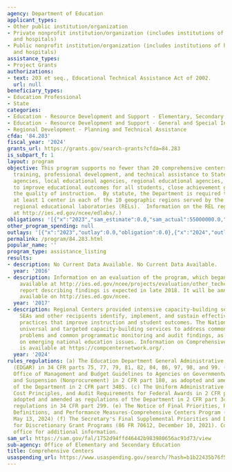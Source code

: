 ```yaml
---
agency: Department of Education
applicant_types:
- Other public institution/organization
- Private nonprofit institution/organization (includes institutions of higher education
  and hospitals)
- Public nonprofit institution/organization (includes institutions of higher education
  and hospitals)
assistance_types:
- Project Grants
authorizations:
- text: 203 et seq., Educational Technical Assistance Act of 2002.
  url: null
beneficiary_types:
- Education Professional
- State
categories:
- Education - Resource Development and Support - Elementary, Secondary Education
- Education - Resource Development and Support - General and Special Interest Organizations
- Regional Development - Planning and Technical Assistance
cfda: '84.283'
fiscal_year: '2024'
grants_url: https://grants.gov/search-grants?cfda=84.283
is_subpart_f: 1
layout: program
objective: This program supports no fewer than 20 comprehensive centers that provide
  training, professional development, and technical assistance to State educational
  agencies, local educational agencies, regional educational agencies, and schools
  to improve educational outcomes for all students, close achievement gaps, and improve
  the quality of instruction.  By statute, the Department is required to establish
  at least 1 center in each of the 10 geographic regions served by the Department's
  regional educational laboratories (RELs).  Information on the REL regions is available
  at http://ies.ed.gov/ncee/edlabs/.)
obligations: '[{"x":"2023","sam_estimate":0.0,"sam_actual":55000000.0,"usa_spending_actual":54689770.9},{"x":"2024","sam_estimate":0.0,"sam_actual":50000000.0,"usa_spending_actual":49708809.0},{"x":"2025","sam_estimate":0.0,"sam_actual":50000000.0,"usa_spending_actual":0.0}]'
other_program_spending: null
outlays: '[{"x":"2023","outlay":0.0,"obligation":0.0},{"x":"2024","outlay":0.0,"obligation":48208809.0},{"x":"2025","outlay":0.0,"obligation":0.0}]'
permalink: /program/84.283.html
popular_name: ''
program_type: assistance_listing
results:
- description: No Current Data Available. No Current Data Available.
  year: '2016'
- description: Information on an evaluation of the program, which began in 2013, is
    available at http://ies.ed.gov/ncee/projects/evaluation/other_techcenters12.asp.  A
    report describing findings is expected in late 2018. It will be announced and
    available on http://ies.ed.gov/ncee.
  year: '2017'
- description: Regional Centers provided intensive capacity-building services to help
    SEAs and other recipients identify, implement, and sustain effective evidence-based
    practices that improve instruction and student outcomes. The National Center provided
    universal and targeted capacity-building services to address common high-leverage
    problems and common programmatic monitoring and audit findings, as well as information
    on emerging national education issues. Information on Comprehensive Center activities
    is available at https://compcenternetwork.org/.
  year: '2024'
rules_regulations: (a) The Education Department General Administrative Regulations
  (EDGAR) in 34 CFR parts 75, 77, 79, 81, 82, 84, 86, 97, 98, and 99. (b) The OMB
  Office of Management and Budget Guidelines to Agencies on Governmentwide Debarment
  and Suspension (Nonprocurement) in 2 CFR part 180, as adopted and amended as regulations
  of the Department in 2 CFR part 3485. (c) The Uniform Administrative Requirements,
  Cost Principles, and Audit Requirements for Federal Awards in 2 CFR part 200, as
  adopted and amended as regulations of the Department in 2 CFR part 3474. (d) The
  regulations in 34 CFR part 299. (e) The Notice of Final Priorities, Requirements,
  Definitions, and Performance Measures-Comprehensive Centers Program ((89 FR 41498,
  May 13, 2024) (f) The Secretary's Final Supplemental Priorities and Definitions
  for Discretionary Grant Programs (86 FR 70612, December 10, 2021). Contact the program
  office for additional information.
sam_url: https://sam.gov/fal/1752d94ffd46442b983980656ac91d73/view
sub-agency: Office of Elementary and Secondary Education
title: Comprehensive Centers
usaspending_url: https://www.usaspending.gov/search/?hash=b1b22435b76f55d91fa8a52cf688f096
---
```

